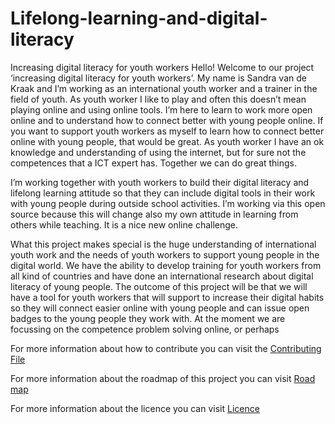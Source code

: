 # Lifelong-learning-and-digital-literacy
Increasing digital literacy for youth workers
Hello! Welcome to our project ‘increasing digital literacy for youth workers’. My name is Sandra van de Kraak and I’m working as an international youth worker and a trainer in the field of youth. As youth worker I like to play and often this doesn’t mean playing online and using online tools. I’m here to learn to work more open online and to understand how to connect better with young people online. If you want to support youth workers as myself to learn how to connect better online with young people, that would be great. As youth worker I have an ok knowledge and understanding of using the internet, but for sure not the competences that a ICT expert has. Together we can do great things.

I’m working together with youth workers to build their digital literacy and lifelong learning attitude so that they can include digital tools in their work with young people during outside school activities. I’m working via this open source because this will change also my own attitude in learning from others while teaching. It is a nice new online challenge.


What this project makes special is the huge understanding of international youth work and the needs of youth workers to support young people in the digital world. We have the ability  to develop training for youth workers from all kind of countries and have done an international research about digital literacy of young people. The outcome of this project will be that we will have a tool for youth workers that will support to increase their digital habits so they will connect easier online with young people and can issue open badges to the young people they work with. At the moment we are focussing on the competence problem solving online, or perhaps 

For more information about how to contribute you can visit the [Contributing File](https://github.com/SvdKraak/Lifelong-learning-and-digital-literacy/blob/master/CONTRIBUTING.md)

For more information about the roadmap of this project you can visit [Road map](https://github.com/SvdKraak/Lifelong-learning-and-digital-literacy/blob/master/ROADMAP.md)

For more information about the licence you can visit [Licence](https://github.com/SvdKraak/Lifelong-learning-and-digital-literacy/blob/master/LICENCE.md)

